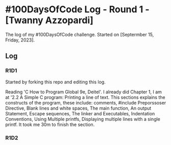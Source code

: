 # #100DaysOfCode Log - Round 1 - [Twanny Azzopardi]

The log of my #100DaysOfCode challenge. Started on [Septermber 15, Friday, 2023].

## Log

### R1D1 
Started by forking this repo and editing this log.

Reading 'C How to Program Global 9e, Deitel'. I already did Chapter 1, I am at
'2.2 A Simple C program: Printing a line of text. This sections explains the
constructs of the program, these include: comments, #include Preporssoser
Directive, Blank lines and white spaces, The main function, An output
Statement, Escape sequences, The linker and Executables, Indentation
Conventions, Using Multiple printfs, Displaying multiple lines with a single
printf. It took me 30m to finish the section. 


### R1D2
